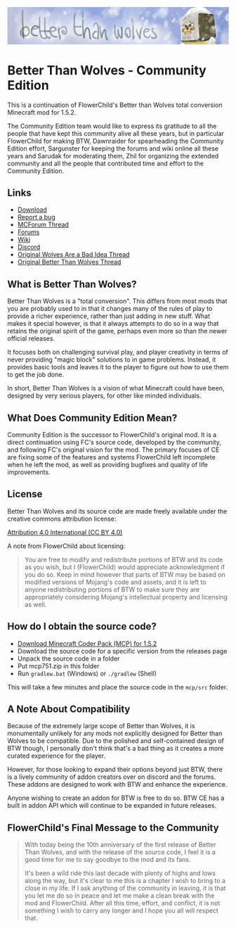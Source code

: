 ![BTW Banner](https://raw.githubusercontent.com/BTW-Community/BTW-Public/main/branding/banner-ultra-high-res.png)
# Better Than Wolves - Community Edition

This is a continuation of FlowerChild's Better than Wolves total conversion Minecraft mod for 1.5.2.

The Community Edition team would like to express its gratitude to all the people that have kept this community alive all these years, but in particular FlowerChild for making BTW, Dawnraider for spearheading the Community Edition effort, Sargunster for keeping the forums and wiki online all these years and Sarudak for moderating them, Zhil for organizing the extended community and all the people that contributed time and effort to the Community Edition.

## Links

* [Download](https://github.com/BTW-Community/BTW-Public/releases)
* [Report a bug](https://github.com/BTW-Community/BTW-Public/issues)
* [MCForum Thread](https://www.minecraftforum.net/forums/mapping-and-modding-java-edition/minecraft-mods/3117153-1-5-2-better-than-wolves-community-edition-v1-0-1)
* [Forums](http://www.sargunster.com/btwforum/)
* [Wiki](https://www.sargunster.com/btw/)
* [Discord](https://discord.gg/fhMK5kx)
* [Original Wolves Are a Bad Idea Thread](https://www.minecraftforum.net/forums/minecraft-java-edition/survival-mode/220651-notch-wolves-are-a-bad-idea)
* [Original Better Than Wolves Thread](https://www.minecraftforum.net/forums/mapping-and-modding-java-edition/minecraft-mods/1272992-better-than-wolves-total-conversion)

## What is Better Than Wolves?

Better Than Wolves is a "total conversion". This differs from most mods that you are probably used to in that it changes many of the rules of play to provide a richer experience, rather than just adding in new stuff. What makes it special however, is that it always attempts to do so in a way that retains the original spirit of the game, perhaps even more so than the newer official releases.

It focuses both on challenging survival play, and player creativity in terms of never providing "magic block" solutions to in game problems. Instead, it provides basic tools and leaves it to the player to figure out how to use them to get the job done.

In short, Better Than Wolves is a vision of what Minecraft could have been, designed by very serious players, for other like minded individuals.

## What Does Community Edition Mean?

Community Edition is the successor to FlowerChild's original mod. It is a direct continuation using FC's source code, developed by the community, and following FC's original vision for the mod. The primary focuses of CE are fixing some of the features and systems FlowerChild left incomplete when he left the mod, as well as providing bugfixes and quality of life improvements.

## License

Better Than Wolves and its source code are made freely available under the creative commons attribution license:

[Attribution 4.0 International (CC BY 4.0)](https://creativecommons.org/licenses/by/4.0/)

A note from FlowerChild about licensing:

> You are free to modify and redistribute portions of BTW and its code as you wish, but I (FlowerChild) would appreciate acknowledgment if you do so. Keep in mind however that parts of BTW may be based on modified versions of Mojang's code and assets, and it is left to anyone redistributing portions of BTW to make sure they are appropriately considering Mojang's intellectual property and licensing as well.

## How do I obtain the source code?

- [Download Minecraft Coder Pack (MCP) for 1.5.2](http://www.mediafire.com/file/95vlzp1a4n4wjqw/mcp751.zip/file)
- Download the source code for a specific version from the releases page
- Unpack the source code in a folder
- Put mcp751.zip in this folder
- Run `gradlew.bat` (Windows) or `./gradlew` (Shell) 

This will take a few minutes and place the source code in the `mcp/src` folder.

## A Note About Compatibility

Because of the extremely large scope of Better than Wolves, it is monumentally unlikely for any mods not explicitly designed for Better than Wolves to be compatible. Due to the polished and self-contained design of BTW though, I personally don't think that's a bad thing as it creates a more curated experience for the player.

However, for those looking to expand their options beyond just BTW, there is a lively community of addon creators over on discord and the forums. These addons are designed to work with BTW and enhance the experience.

Anyone wishing to create an addon for BTW is free to do so. BTW CE has a built in addon API which will continue to be expanded in future releases.

## FlowerChild's Final Message to the Community

> With today being the 10th anniversary of the first release of Better Than Wolves, and with the release of the source code, I feel it is a good time for me to say goodbye to the mod and its fans.
> 
> It's been a wild ride this last decade with plenty of highs and lows along the way, but it's clear to me this is a chapter I wish to bring to a close in my life. If I ask anything of the community in leaving, it is that you let me do so in peace and let me make a clean break with the mod and FlowerChild. After all this time, effort, and conflict, it is not something I wish to carry any longer and I hope you all will respect that.
